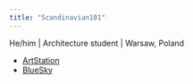 ```yaml
---
title: "Scandinavian101"
---
```


He/him | Architecture student | Warsaw, Poland

- [ArtStation](https://www.artstation.com/scandinavian101)
- [BlueSky](https://bsky.app/profile/scandinavian101.bsky.social)

